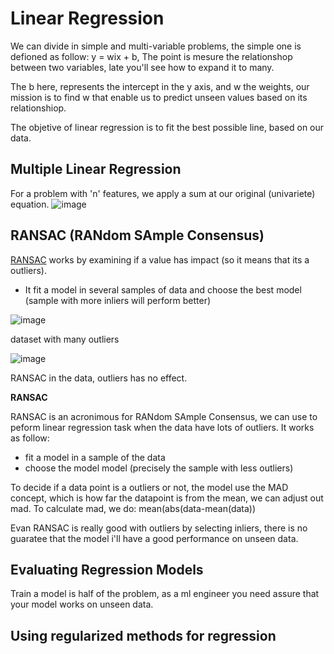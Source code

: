 # Linear Regression 
We can divide in simple and multi-variable problems, the simple one is defioned as follow: y = wix + b, The point is mesure the relationshop between two variables, late you'll see how to expand it to many.

The b here, represents the intercept in the y axis, and w the weights, our mission is to find w that enable us to predict unseen values based on its relationshiop.

The objetive of linear regression is to fit the best possible line, based on our data. 

## Multiple Linear Regression
For a problem with 'n' features, we apply a sum at our original (univariete) equation.
![image](https://github.com/user-attachments/assets/57222005-500a-4f54-92c2-6cb6ef60c71d)


## RANSAC (RANdom SAmple Consensus)
[RANSAC](https://en.wikipedia.org/wiki/Random_sample_consensus) works by examining if a value has impact (so it means that its a outliers).

- It fit a model in several samples of data and choose the best model (sample with more inliers will perform better)

![image](https://github.com/user-attachments/assets/9d973ec9-6e95-4413-839f-9e34b2c87f77)

dataset with many outliers

![image](https://github.com/user-attachments/assets/213eec56-be96-452c-b76a-c2ef57b11b1d)

RANSAC in the data, outliers has no effect.


**RANSAC**

RANSAC is an acronimous for RANdom SAmple Consensus, we can use to peform linear regression task when the data have lots of outliers. It works as follow:

- fit a model in a sample of the data
- choose the model model (precisely the sample with less outliers)

To decide if a data point is a outliers or not, the model use the MAD concept, which is how far the datapoint is from the mean, we can adjust out mad. To calculate mad, we do: mean(abs(data-mean(data))

Evan RANSAC is really good with outliers by selecting inliers, there is no guaratee that the model i'll have a good performance on unseen data.

## Evaluating Regression Models
Train a model is half of the problem, as a ml engineer you need assure that your model works on unseen data.

## Using regularized methods for regression
